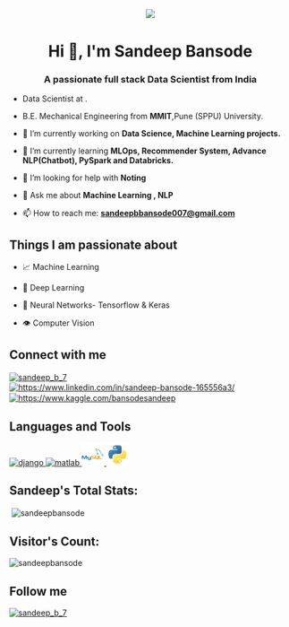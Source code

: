 <div id="header" align="center">
  <img src="https://media.giphy.com/media/M9gbBd9nbDrOTu1Mqx/giphy.gif" width="100"/>
</div>

<h1 align="center">Hi 👋, I'm Sandeep Bansode</h1>
<h3 align="center">A passionate full stack Data Scientist from India</h3>


- Data Scientist at .

- B.E. Mechanical Engineering from **MMIT**,Pune (SPPU) University.

- 🔭 I’m currently working on **Data Science, Machine Learning projects.**

- 🌱 I’m currently learning **MLOps, Recommender System, Advance NLP(Chatbot), PySpark and Databricks.**

- 🤝 I’m looking for help with **Noting**

- 💬 Ask me about **Machine Learning , NLP**

- 📫 How to reach me: **sandeepbbansode007@gmail.com**

## **Things I am passionate about**

- 📈 Machine Learning

- 🤖 Deep Learning

- 🧠 Neural Networks- Tensorflow & Keras

- 👁️ Computer Vision

## **Connect with me**
<p align="left">
<a href="https://twitter.com/sandeep_b_7" target="blank"><img align="center" src="https://raw.githubusercontent.com/rahuldkjain/github-profile-readme-generator/master/src/images/icons/Social/twitter.svg" alt="sandeep_b_7" height="30" width="40" /></a>
<a href="https://linkedin.com/in/https://www.linkedin.com/in/sandeep-bansode-165556a3/" target="blank"><img align="center" src="https://raw.githubusercontent.com/rahuldkjain/github-profile-readme-generator/master/src/images/icons/Social/linked-in-alt.svg" alt="https://www.linkedin.com/in/sandeep-bansode-165556a3/" height="30" width="40" /></a>
<a href="https://kaggle.com/https://www.kaggle.com/bansodesandeep" target="blank"><img align="center" src="https://raw.githubusercontent.com/rahuldkjain/github-profile-readme-generator/master/src/images/icons/Social/kaggle.svg" alt="https://www.kaggle.com/bansodesandeep" height="30" width="40" /></a>
</p>

## **Languages and Tools**
<p align="left"> <a href="https://www.djangoproject.com/" target="_blank" rel="noreferrer"> <img src="https://cdn.worldvectorlogo.com/logos/django.svg" alt="django" width="40" height="40"/> </a> <a href="https://www.mathworks.com/" target="_blank" rel="noreferrer"> <img src="https://upload.wikimedia.org/wikipedia/commons/2/21/Matlab_Logo.png" alt="matlab" width="40" height="40"/> </a> <a href="https://www.mysql.com/" target="_blank" rel="noreferrer"> <img src="https://raw.githubusercontent.com/devicons/devicon/master/icons/mysql/mysql-original-wordmark.svg" alt="mysql" width="40" height="40"/> </a> <a href="https://www.python.org" target="_blank" rel="noreferrer"> <img src="https://raw.githubusercontent.com/devicons/devicon/master/icons/python/python-original.svg" alt="python" width="40" height="40"/> </a> </p>


## **Sandeep's Total Stats:**
<p>&nbsp;<img align="center" src="https://github-readme-stats.vercel.app/api?username=sandeepbansode&show_icons=true&locale=en" alt="sandeepbansode" /></p>

## **Visitor's Count:**
<p align="left"> <img src="https://komarev.com/ghpvc/?username=sandeepbansode&label=Profile%20views&color=0e75b6&style=flat" alt="sandeepbansode" /> </p>

## **Follow me**
<p align="left"> <a href="https://twitter.com/sandeep_b_7" target="blank"><img src="https://img.shields.io/twitter/follow/sandeep_b_7?logo=twitter&style=for-the-badge" alt="sandeep_b_7" /></a> </p>

